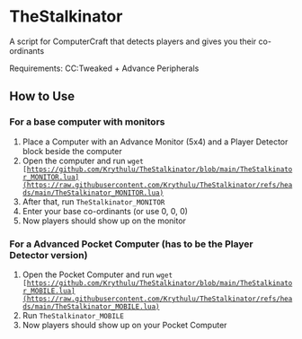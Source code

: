 # TheStalkinator
A script for ComputerCraft that detects players and gives you their co-ordinants

Requirements: CC:Tweaked + Advance Peripherals

## How to Use

### For a base computer with monitors

1. Place a Computer with an Advance Monitor (5x4) and a Player Detector block beside the computer
2. Open the computer and run <code>wget [https://github.com/Krythulu/TheStalkinator/blob/main/TheStalkinator_MONITOR.lua](https://raw.githubusercontent.com/Krythulu/TheStalkinator/refs/heads/main/TheStalkinator_MONITOR.lua)</code>
4. After that, run <code>TheStalkinator_MONITOR</code>
5. Enter your base co-ordinants (or use 0, 0, 0)
6. Now players should show up on the monitor

### For a Advanced Pocket Computer (has to be the Player Detector version)

1. Open the Pocket Computer and run <code>wget [https://github.com/Krythulu/TheStalkinator/blob/main/TheStalkinator_MOBILE.lua](https://raw.githubusercontent.com/Krythulu/TheStalkinator/refs/heads/main/TheStalkinator_MOBILE.lua)</code>
2. Run <code>TheStalkinator_MOBILE</code>
3. Now players should show up on your Pocket Computer
